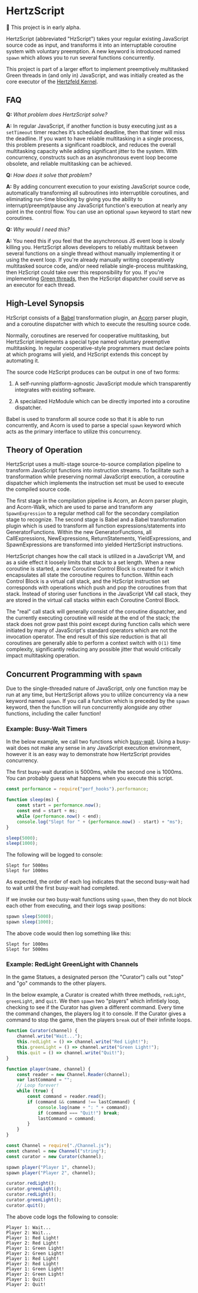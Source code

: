 # HertzScript

:seedling: This project is in early alpha.

HertzScript (abbreviated "HzScript") takes your regular existing JavaScript source code as input, and transforms it into an interruptable coroutine system with voluntary preemption. A new keyword is introduced named `spawn` which allows you to run several functions concurrently.

This project is part of a larger effort to implement preemptively multitasked Green threads in (and only in) JavaScript, and was initially created as the core executor of the [Hertzfeld Kernel](https://github.com/Floofies/hertzfeld-kernel).

## FAQ

**Q:** *What problem does HertzScript solve?*

**A:** In regular JavaScript, if another function is busy executing just as a `setTimeout` timer reaches it’s scheduled deadline, then that timer will miss the deadline. If you want to have reliable multitasking in a single process, this problem presents a significant roadblock, and reduces the overall multitasking capacity while adding significant jitter to the system. With concurrency, constructs such as an asynchronous event loop become obsolete, and reliable multitasking can be achieved.

**Q:** *How does it solve that problem?*

**A:**  By adding concurrent execution to your existing JavaScript source code, automatically transforming all subroutines into interruptible coroutines, and eliminating run-time blocking by giving you the ability to interrupt/preempt/pause any JavaScript function's execution at nearly any point in the control flow. You can use an optional `spawn` keyword to start new coroutines.

**Q:** *Why would I need this?*

**A:** You need this if you feel that the asynchronous JS event loop is slowly killing you. HertzScript allows developers to reliably multitask between several functions on a single thread without manually implementing it or using the event loop. If you're already manually writing cooperatively multitasked source code, and/or need reliable single-process multitasking, then HzScript could take over this responsibility for you. If you're implementing [Green threads](https://en.wikipedia.org/wiki/Green_threads), then the HzScript dispatcher could serve as an executor for each thread.

## High-Level Synopsis

HzScript consists of a [Babel](https://babeljs.io/) transformation plugin, an [Acorn](https://github.com/acornjs/acorn) parser plugin, and a coroutine dispatcher with which to execute the resulting source code.

Normally, coroutines are reserved for cooperative multitasking, but HertzScript implements a special type named voluntary preemptive multitasking. In regular cooperative-style programmers must declare points at which programs will yield, and HzScript extends this concept by automating it.

The source code HzScript produces can be output in one of two forms:

1. A self-running platform-agnostic JavaScript module which transparently integrates with existing software.

2. A specialized HzModule which can be directly imported into a coroutine dispatcher.
	
Babel is used to transform all source code so that it is able to run concurrently, and Acorn is used to parse a special `spawn` keyword which acts as the primary interface to utilize this concurrency.

## Theory of Operation

HertzScript uses a multi-stage source-to-source compilation pipeline to transform JavaScript functions into instruction streams. To facilitate such a transformation while preserving normal JavaScript execution, a coroutine dispatcher which implements the instruction set must be used to execute the compiled source code.

The first stage in the compilation pipeline is Acorn, an Acorn parser plugin, and Acorn-Walk, which are used to parse and transform any `SpawnExpression` to a regular method call for the secondary compilation stage to recognize. The second stage is Babel and a Babel transformation plugin which is used to transform all function expressions/statements into GeneratorFunctions. Within the new GeneratorFunctions, all CallExpressions, NewExpressions, ReturnStatements, YieldExpressions, and SpawnExpressions are transformed into yielded HertzScript instructions.

HertzScript changes how the call stack is utilized in a JavaScript VM, and as a side effect it loosely limits that stack to a set length. When a new coroutine is started, a new Coroutine Control Block is created for it which encapsulates all state the coroutine requires to function. Within each Control Block is a virtual call stack, and the HzScript instruction set corresponds with operations which push and pop the coroutines from that stack. Instead of storing user functions in the JavaScript VM call stack, they are stored in the virtual call stacks within each Coroutine Control Block.

The "real" call stack will generally consist of the coroutine dispatcher, and the currently executing coroutine will reside at the end of the stack; the stack does not grow past this point except during function calls which were initiated by many of JavaScript's standard operators which are not the invocation operator. The end result of this size reduction is that all coroutines are generally able to perform a context switch with `O(1)` time complexity, significantly reducing any possible jitter that would critically impact multitasking operation.

## Concurrent Programming with `spawn`

Due to the single-threaded nature of JavaScript, only one function may be run at any time, but HertzScript allows you to utilize concurrency via a new keyword named `spawn`. If you call a function which is preceded by the `spawn` keyword, then the function will run concurrently alongside any other functions, including the caller function!

### Example: Busy-Wait Timers

In the below example, we call two functions which [busy-wait](https://en.wikipedia.org/wiki/Busy_waiting). Using a busy-wait does not make any sense in any JavaScript execution environment, however it is an easy way to demonstrate how HertzScript provides concurrency.

The first busy-wait duration is 5000ms, while the second one is 1000ms. You can probably guess what happens when you execute this script.

```JavaScript
const performance = require("perf_hooks").performance;

function sleep(ms) {
	const start = performance.now();
	const end = start + ms;
	while (performance.now() < end);
	console.log("Slept for " + (performance.now() - start) + "ms");
}

sleep(5000);
sleep(1000);
```

The following will be logged to console:

```
Slept for 5000ms
Slept for 1000ms
```

As expected, the order of each log indicates that the second busy-wait had to wait until the first busy-wait had completed.

If we invoke our two busy-wait functions using `spawn`, then they do not block each other from executing, and their logs swap positions:

```JavaScript
spawn sleep(5000);
spawn sleep(1000);
```

The above code would then log something like this:

```
Slept for 1000ms
Slept for 5000ms
```

### Example: RedLight GreenLight with Channels

In the game Statues, a designated person (the "Curator") calls out "stop" and "go" commands to the other players.

In the below example, a Curator is created whith three methods, `redLight`, `greenLight`, and `quit`. We then `spawn` two "players" which infintiely loop, checking to see if the Curator has given a different command. Every time the command changes, the players log it to console. If the Curator gives a command to stop the game, then the players `break` out of their infinite loops.

```JavaScript
function Curator(channel) {
	channel.write("Wait...");
	this.redLight = () => channel.write("Red Light!");
	this.greenLight = () => channel.write("Green Light!");
	this.quit = () => channel.write("Quit!");
}

function player(name, channel) {
	const reader = new Channel.Reader(channel);
	var lastCommand = "";
	// Loop forever!
	while (true) {
		const command = reader.read();
		if (command && command !== lastCommand) {
			console.log(name + ": " + command);
			if (command === "Quit!") break;
			lastCommand = command;
		}
	}
}

const Channel = require("./Channel.js");
const channel = new Channel("string");
const curator = new Curator(channel);

spawn player("Player 1", channel);
spawn player("Player 2", channel);

curator.redLight();
curator.greenLight();
curator.redLight();
curator.greenLight();
curator.quit();
```

The above code logs the following to console:

```
Player 1: Wait...
Player 2: Wait...
Player 1: Red Light!
Player 2: Red Light!
Player 1: Green Light!
Player 2: Green Light!
Player 1: Red Light!
Player 2: Red Light!
Player 1: Green Light!
Player 2: Green Light!
Player 1: Quit!
Player 2: Quit!
```
